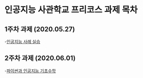 # 인공지능 사관학교 프리코스 과제 목차

## 1주차 과제 (2020.05.27)
-[인공지능 사례 실습](https://github.com/fishoe/aischool/blob/master/1%EC%A3%BC%EC%B0%A8%20%EA%B3%BC%EC%A0%9C.ipynb)

## 2주차 과제 (2020.06.01)
-[파이썬과 인공지능 기초수학](https://github.com/fishoe/aischool/blob/master/2%EC%A3%BC%EC%B0%A8%20%EA%B3%BC%EC%A0%9C.ipynb)
